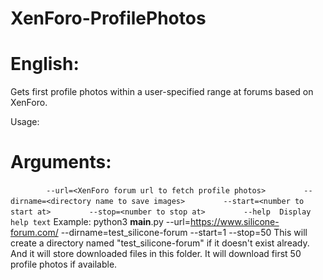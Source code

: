 # XenForo-ProfilePhotos

# English:
Gets first profile photos within a user-specified range at forums based on XenForo.

Usage:
#  Arguments:
`        --url=<XenForo forum url to fetch profile photos>`
`        --dirname=<directory name to save images>`
`        --start=<number to start at>`
`        --stop=<number to stop at>`
`        --help  Display help text`
  Example:
        python3 __main__.py --url=https://www.silicone-forum.com/ --dirname=test_silicone-forum --start=1 --stop=50
    This will create a directory named "test_silicone-forum" if it doesn't exist already. And it will store downloaded files in this folder. It will download first 50       profile photos if available. 
